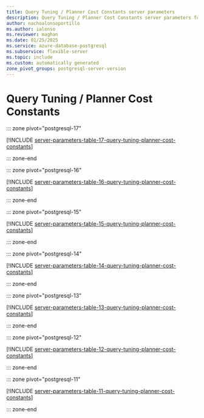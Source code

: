 ```yaml
---
title: Query Tuning / Planner Cost Constants server parameters
description: Query Tuning / Planner Cost Constants server parameters for Azure Database for PostgreSQL - Flexible Server.
author: nachoalonsoportillo
ms.author: ialonso
ms.reviewer: maghan
ms.date: 01/25/2025
ms.service: azure-database-postgresql
ms.subservice: flexible-server
ms.topic: include
ms.custom: automatically generated
zone_pivot_groups: postgresql-server-version
---
```

# Query Tuning / Planner Cost Constants


::: zone pivot="postgresql-17"

[!INCLUDE [server-parameters-table-17-query-tuning-planner-cost-constants](./includes/server-parameters-table-17-query-tuning-planner-cost-constants.md)]

::: zone-end


::: zone pivot="postgresql-16"

[!INCLUDE [server-parameters-table-16-query-tuning-planner-cost-constants](./includes/server-parameters-table-16-query-tuning-planner-cost-constants.md)]

::: zone-end


::: zone pivot="postgresql-15"

[!INCLUDE [server-parameters-table-15-query-tuning-planner-cost-constants](./includes/server-parameters-table-15-query-tuning-planner-cost-constants.md)]

::: zone-end


::: zone pivot="postgresql-14"

[!INCLUDE [server-parameters-table-14-query-tuning-planner-cost-constants](./includes/server-parameters-table-14-query-tuning-planner-cost-constants.md)]

::: zone-end


::: zone pivot="postgresql-13"

[!INCLUDE [server-parameters-table-13-query-tuning-planner-cost-constants](./includes/server-parameters-table-13-query-tuning-planner-cost-constants.md)]

::: zone-end


::: zone pivot="postgresql-12"

[!INCLUDE [server-parameters-table-12-query-tuning-planner-cost-constants](./includes/server-parameters-table-12-query-tuning-planner-cost-constants.md)]

::: zone-end


::: zone pivot="postgresql-11"

[!INCLUDE [server-parameters-table-11-query-tuning-planner-cost-constants](./includes/server-parameters-table-11-query-tuning-planner-cost-constants.md)]

::: zone-end


